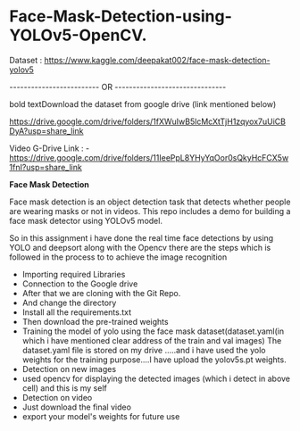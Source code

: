 # Face-Mask-Detection-using-YOLOv5-OpenCV.

Dataset : https://www.kaggle.com/deepakat002/face-mask-detection-yolov5

------------------------- OR -------------------------------

bold textDownload the dataset from google drive (link mentioned below)

https://drive.google.com/drive/folders/1fXWuIwB5lcMcXtTjH1zqyox7uUiCBDyA?usp=share_link

Video G-Drive Link : -
https://drive.google.com/drive/folders/11IeePpL8YHyYqOor0sQkyHcFCX5w1fnI?usp=share_link

**Face Mask Detection**

Face mask detection is an object detection task that detects whether people are wearing masks or not in videos. This repo includes a demo for building a face mask detector using YOLOv5 model.

So in this assignment i have done the real time face detections by using YOLO and deepsort
along with the Opencv there are the steps which is followed in the process to to achieve the
image recognition
- Importing required Libraries
- Connection to the Google drive
- After that we are cloning with the Git Repo.
- And change the directory
- Install all the requirements.txt
- Then download the pre-trained weights
- Training the model of yolo using the face mask dataset(dataset.yaml(in which i have mentioned clear address of the train and val images) The dataset.yaml file is stored on my drive .....and i have used the yolo weights for the training purpose....I have upload the yolov5s.pt weights.
- Detection on new images
- used opencv for displaying the detected images (which i detect in
above cell) and this is my self
- Detection on video
- Just download the final video
- export your model's weights for future use

